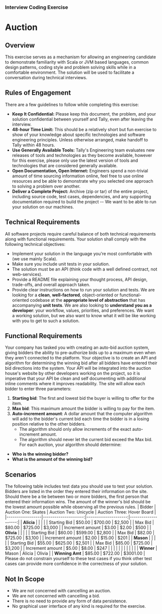 ### Interview Coding Exercise
# Auction
## Overview
This exercise serves as a mechanism for allowing an engineering candidate to demonstrate familiarity with Scala or JVM based languages, common design patterns, coding style and problem solving skills while in a comfortable environment. The solution will be used to facilitate a conversation during technical interviews.
## Rules of Engagement
There are a few guidelines to follow while completing this exercise:
* __Keep It Confidential:__ Please keep this document, the problem, and your solution confidential between yourself and Tally, even after leaving the interview.
* __48-hour Time Limit:__ This should be a relatively short but fun exercise to show of your knowledge about specific technologies and software engineering principles.  Unless otherwise arranged, make handoff to Tally within 48 hours.
* __Use Generally Available Tools:__ Tally's Engineering team evaluates new releases of tools and technologies as they become available, however for this exercise, please only use the latest version of tools and technologies that are considered generally available.
* __Open Documentation, Open Internet:__ Engineers spend a non-trivial amount of time sourcing information online, feel free to use online resources and be able to demonstrate why you selected one approach to solving a problem over another.
* __Deliver a Complete Project:__ Archive (zip or tar) of the entire project, including source code, test cases, dependencies, and any supporting documentation required to build the project -- We want to be able to run your solution on our machines.
## Technical Requirements
All software projects require careful balance of both technical requirements along with functional requirements.  Your solution shall comply with the following technical objectives:
* Implement your solution in the language you're most comfortable with (we use mainly Scala).
* Make sure you include unit tests in your solution.
* The solution must be an API (think code with a well defined contract, not web-services).
* Provide a README file explaining your thought process, API design, trade-offs, and overall approach taken.
* Provide clear instructions on how to run your solution and tests.
  We are looking for a **clean**, **well-factored**, object-oriented or functional-oriented codebase at the **appropriate level of abstraction** that has accompanying **unit tests**. We are also looking to **understand you as a developer**: your workflow, values, priorities, and preferences. We want a working solution, but we also want to know what it will be like working with you to get to such a solution.
## Functional Requirements
Your company has tasked you with creating an auto-bid auction system, giving bidders the ability to pre-authorize bids up to a maximum even when they aren't connected to the platform.
Your objective is to create an API and algorithm for determining the winning bid after all bidders have entered their bid directions into the system.  Your API will be integrated into the auction house's website by other developers working on the project, so it is imperative that your API be clean and self documenting with additional inline comments where it improves readability.
The site will allow each bidder to enter three parameters:
1.  __Starting bid__: The first and lowest bid the buyer is willing to offer for the item.
2.  __Max bid__: This maximum amount the bidder is willing to pay for the item.
3.  __Auto-increment amount__: A dollar amount that the computer algorithm will add to the bidder's current bid each time the bidder is in a losing position relative to the other bidders.
    * The algorithm should only allow increments of the exact auto-increment amount.
    * The algorithm should never let the current bid exceed the Max bid.
      For each auction, your algorithm should determine:
* __Who is the winning bidder?__
* __What is the amount of the winning bid?__
## Scenarios
The following table includes test data you should use to test your solution.  Bidders are listed in the order they entered their information on the site. Should there be a tie between two or more bidders, the first person that entered their information wins. The amount of the winner's bid should be the lowest amount possible while observing all the previous rules.
| Bidder           | Auction One: Skates | Auction Two: Unicycle | Auction Three: Hover Board |
|------------------|---------------------:|---------------------:|--------------------:|
| __Alicia__       |                      |                      |                     |
| Starting Bid     | $50.00               | $700.00              | $2,500              |
| Max Bid          | $80.00               | $725.00              | $3,000              |
| Increment amount | $3.00                | $2.00                | $500                |
| __Olivia__       |                      |                      |                     |
| Starting Bid     | $60.00               | $599.00              | $2,800              |
| Max Bid          | $82.00               | $725.00              | $3,100              |
| Increment amount | $2.00                | $15.00               | $201                |
| __Mason__        |                      |                      |                     |
| Starting Bid     | $55.00               | $625.00              | $2,501              |
| Max Bid          | $85.00               | $725.00              | $3,200              |
| Increment amount | $5.00                | $8.00                | $247                |
|                  |                      |                      |                     |
|                  |                      |                      |                     |
| __Winner__       | Mason                | Alicia               | Olivia              |
| __Winning Amt__  | $85.00               | $722.00              | $3001.00            |
Please do not constrain yourself to these test cases if you think other test cases can provide more confidence in the correctness of your solution.
## Not In Scope
* We are not concerned with cancelling an auction.
* We are not concerned with cancelling a bid.
* There is no need to provide any form of data persistence.
* No graphical user interface of any kind is required for the exercise.